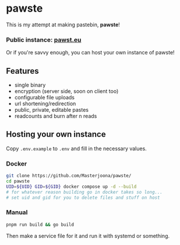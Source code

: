 # pawste

This is my attempt at making pastebin, **pawste**!

### Public instance: [pawst.eu](https://pawst.eu)

Or if you're savvy enough, you can host your own instance of pawste!

## Features

-   single binary
-   encryption (server side, soon on client too)
-   configurable file uploads
-   url shortening/redirection
-   public, private, editable pastes
-   readcounts and burn after n reads

## Hosting your own instance

Copy `.env.example` to `.env` and fill in the necessary values.

### Docker

```sh
git clone https://github.com/Masterjoona/pawste/
cd pawste
UID=${UID} GID=${GID} docker compose up -d --build
# for whatever reason building go in docker takes so long...
# set uid and gid for you to delete files and stuff on host
```

### Manual

```sh
pnpm run build && go build
```

Then make a service file for it and run it with systemd or something.
